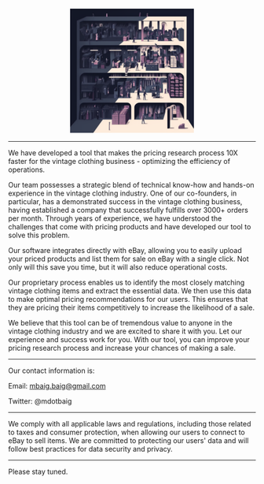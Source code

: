 <p align="center">
  <img src="Werabl_Used_Clothing_Industry-minimalist-navy-silver-magenta-beige-used-clothes-warehouse-illustration-variety-shirts-pants-dresses-suits-racks-shelves-warehouse-workers-negative-space.png" width="50%" height="auto">
</p>

---
We have developed a tool that makes the pricing research process 10X faster for the vintage clothing business - optimizing the efficiency of operations.

Our team possesses a strategic blend of technical know-how and hands-on experience in the vintage clothing industry. One of our co-founders, in particular, has a demonstrated success in the vintage clothing business, having established a company that successfully fulfills over 3000+ orders per month. Through years of experience, we have understood the challenges that come with pricing products and have developed our tool to solve this problem.

Our software integrates directly with eBay, allowing you to easily upload your priced products and list them for sale on eBay with a single click. Not only will this save you time, but it will also reduce operational costs.

Our proprietary process enables us to identify the most closely matching vintage clothing items and extract the essential data. We then use this data to make optimal pricing recommendations for our users. This ensures that they are pricing their items competitively to increase the likelihood of a sale.

We believe that this tool can be of tremendous value to anyone in the vintage clothing industry and we are excited to share it with you. Let our experience and success work for you. With our tool, you can improve your pricing research process and increase your chances of making a sale.

-------

Our contact information is:

Email: mbaig.baig@gmail.com

Twitter: @mdotbaig

-------

We comply with all applicable laws and regulations, including those related to taxes and consumer protection, when allowing our users to connect to eBay to sell items. We are committed to protecting our users' data and will follow best practices for data security and privacy.

-------

Please stay tuned.
